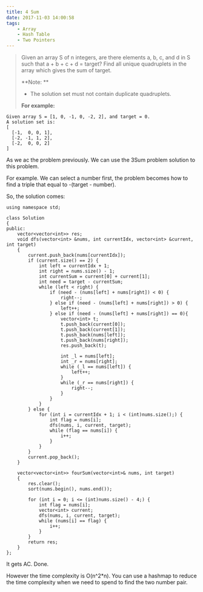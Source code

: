 ```yaml
---
title: 4 Sum
date: 2017-11-03 14:00:58
tags:
    - Array
    - Hash Table
    - Two Pointers
---
```


> Given an array S of n integers, are there elements a, b, c, and d in S such that a + b + c + d = target? Find all unique quadruplets in the array which gives the sum of target.
>
> **Note: **
> + The solution set must not contain duplicate quadruplets.
>
> **For example:**
```
Given array S = [1, 0, -1, 0, -2, 2], and target = 0.
A solution set is:
[
  [-1,  0, 0, 1],
  [-2, -1, 1, 2],
  [-2,  0, 0, 2]
]
```

<!--more-->

As we ac the problem previously. We can use the 3Sum problem solution to this problem.

For example. We can select a number first, the problem becomes how to find a triple that equal to -(target - number).

So, the solution comes:

```
using namespace std;

class Solution
{
public:
    vector<vector<int>> res;
    void dfs(vector<int> &nums, int currentIdx, vector<int> &current, int target)
    {
        current.push_back(nums[currentIdx]);
        if (current.size() == 2) {
            int left = currentIdx + 1;
            int right = nums.size() - 1;
            int currentSum = current[0] + current[1];
            int need = target - currentSum;
            while (left < right) {
                if (need - (nums[left] + nums[right]) < 0) {
                    right--;
                } else if (need - (nums[left] + nums[right]) > 0) {
                    left++;
                } else if (need - (nums[left] + nums[right]) == 0){
                    vector<int> t;
                    t.push_back(current[0]);
                    t.push_back(current[1]);
                    t.push_back(nums[left]);
                    t.push_back(nums[right]);
                    res.push_back(t);

                    int _l = nums[left];
                    int _r = nums[right];
                    while (_l == nums[left]) {
                        left++;
                    }
                    while (_r == nums[right]) {
                        right--;
                    }
                }
            }
        } else {
            for (int i = currentIdx + 1; i < (int)nums.size();) {
                int flag = nums[i];
                dfs(nums, i, current, target);
                while (flag == nums[i]) {
                    i++;
                }
            }
        }
        current.pop_back();
    }

    vector<vector<int>> fourSum(vector<int>& nums, int target)
    {
        res.clear();
        sort(nums.begin(), nums.end());

        for (int i = 0; i <= (int)nums.size() - 4;) {
            int flag = nums[i];
            vector<int> current;
            dfs(nums, i, current, target);
            while (nums[i] == flag) {
                i++;
            }
        }
        return res;
    }
};
```

It gets AC. Done.

However the time complexity is O(n^2*n). You can use a hashmap to reduce the time complexity when we need to spend to find the two number pair.

